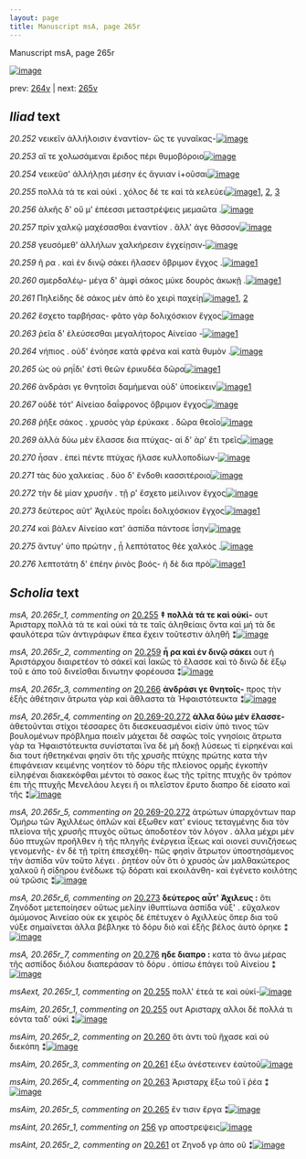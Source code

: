 ```yaml
---
layout: page
title: Manuscript msA, page 265r
---
```


Manuscript msA, page 265r

[![image](http://www.homermultitext.org/iipsrv?OBJ=IIP,1.0&FIF=/project/homer/pyramidal/deepzoom/hmt/vaimg/2017a/VA265RN_0435.tif&WID=100&CVT=JPEG)](http://www.homermultitext.org/ict2/?urn=urn:cite2:hmt:vaimg.2017a:VA265RN_0435)

prev:  [264v](../264v/) | next:  [265v](../265v/)

## *Iliad* text

*20.252* <a id="20.252"/> νεικεῖν ἀλλήλοισιν ἐναντίον- ὥς τε γυναῖκας-[![image](http://www.homermultitext.org/iipsrv?OBJ=IIP,1.0&FIF=/project/homer/pyramidal/deepzoom/hmt/vaimg/2017a/VA265RN_0435.tif&RGN=0.1597,0.1869,0.4790,0.03084&WID=1000&CVT=JPEG)](http://www.homermultitext.org/ict2/?urn=urn:cite2:hmt:vaimg.2017a:VA265RN_0435@0.1597,0.1869,0.4790,0.03084)

*20.253* <a id="20.253"/> αἵ τε χολωσάμεναι ἔριδος πέρι θυμοβόροιο[![image](http://www.homermultitext.org/iipsrv?OBJ=IIP,1.0&FIF=/project/homer/pyramidal/deepzoom/hmt/vaimg/2017a/VA265RN_0435.tif&RGN=0.1640,0.2069,0.4547,0.03140&WID=1000&CVT=JPEG)](http://www.homermultitext.org/ict2/?urn=urn:cite2:hmt:vaimg.2017a:VA265RN_0435@0.1640,0.2069,0.4547,0.03140)

*20.254* <a id="20.254"/> νεικεῦσ' ἀλλήλῃσι μέσην ἐς ἄγυιαν ἰ+οῦσαι[![image](http://www.homermultitext.org/iipsrv?OBJ=IIP,1.0&FIF=/project/homer/pyramidal/deepzoom/hmt/vaimg/2017a/VA265RN_0435.tif&RGN=0.1579,0.2285,0.4493,0.03140&WID=1000&CVT=JPEG)](http://www.homermultitext.org/ict2/?urn=urn:cite2:hmt:vaimg.2017a:VA265RN_0435@0.1579,0.2285,0.4493,0.03140)

*20.255* <a id="20.255"/> πολλὰ τά τε καὶ οὐκὶ . χόλος δέ τε καὶ τὰ κελεύει[![image](http://www.homermultitext.org/iipsrv?OBJ=IIP,1.0&FIF=/project/homer/pyramidal/deepzoom/hmt/vaimg/2017a/VA265RN_0435.tif&RGN=0.1553,0.2450,0.4851,0.03610&WID=1000&CVT=JPEG)](http://www.homermultitext.org/ict2/?urn=urn:cite2:hmt:vaimg.2017a:VA265RN_0435@0.1553,0.2450,0.4851,0.03610)[1](#msAext_20.265r_1), [2](#msA_20.265r_1), [3](#msAim_20.265r_1)

*20.256* <a id="20.256"/> ἀλκῆς δ' οὔ μ' ἐπέεσσι μεταστρέψεις μεμαῶτα .[![image](http://www.homermultitext.org/iipsrv?OBJ=IIP,1.0&FIF=/project/homer/pyramidal/deepzoom/hmt/vaimg/2017a/VA265RN_0435.tif&RGN=0.1964,0.2639,0.4442,0.02946&WID=1000&CVT=JPEG)](http://www.homermultitext.org/ict2/?urn=urn:cite2:hmt:vaimg.2017a:VA265RN_0435@0.1964,0.2639,0.4442,0.02946)

*20.257* <a id="20.257"/> πρὶν χαλκῷ μαχέσασθαι ἐναντίον . ἂλλ' άγε θᾶσσον[![image](http://www.homermultitext.org/iipsrv?OBJ=IIP,1.0&FIF=/project/homer/pyramidal/deepzoom/hmt/vaimg/2017a/VA265RN_0435.tif&RGN=0.1971,0.2809,0.4416,0.03209&WID=1000&CVT=JPEG)](http://www.homermultitext.org/ict2/?urn=urn:cite2:hmt:vaimg.2017a:VA265RN_0435@0.1971,0.2809,0.4416,0.03209)

*20.258* <a id="20.258"/> γευσόμεθ' ἀλλήλων χαλκήρεσιν ἐγχείῃσιν-[![image](http://www.homermultitext.org/iipsrv?OBJ=IIP,1.0&FIF=/project/homer/pyramidal/deepzoom/hmt/vaimg/2017a/VA265RN_0435.tif&RGN=0.2006,0.3039,0.4189,0.03140&WID=1000&CVT=JPEG)](http://www.homermultitext.org/ict2/?urn=urn:cite2:hmt:vaimg.2017a:VA265RN_0435@0.2006,0.3039,0.4189,0.03140)

*20.259* <a id="20.259"/> ῆ ρα . καὶ ἐν δινῷ σάκει ἤλασεν ὄβριμον ἔγχος .[![image](http://www.homermultitext.org/iipsrv?OBJ=IIP,1.0&FIF=/project/homer/pyramidal/deepzoom/hmt/vaimg/2017a/VA265RN_0435.tif&RGN=0.2015,0.3235,0.4381,0.02877&WID=1000&CVT=JPEG)](http://www.homermultitext.org/ict2/?urn=urn:cite2:hmt:vaimg.2017a:VA265RN_0435@0.2015,0.3235,0.4381,0.02877)[1](#msA_20.265r_2)

*20.260* <a id="20.260"/> σμερδαλέῳ- μέγα δ' ἀμφὶ σάκος μύκε δουρὸς ἀκωκῇ .[![image](http://www.homermultitext.org/iipsrv?OBJ=IIP,1.0&FIF=/project/homer/pyramidal/deepzoom/hmt/vaimg/2017a/VA265RN_0435.tif&RGN=0.1920,0.3412,0.4668,0.03140&WID=1000&CVT=JPEG)](http://www.homermultitext.org/ict2/?urn=urn:cite2:hmt:vaimg.2017a:VA265RN_0435@0.1920,0.3412,0.4668,0.03140)[1](#msAim_20.265r_2)

*20.261* <a id="20.261"/> Πηλείδης δὲ σάκος μὲν ἀπὸ ἕο χειρὶ παχείῃ[![image](http://www.homermultitext.org/iipsrv?OBJ=IIP,1.0&FIF=/project/homer/pyramidal/deepzoom/hmt/vaimg/2017a/VA265RN_0435.tif&RGN=0.1955,0.3602,0.4215,0.03278&WID=1000&CVT=JPEG)](http://www.homermultitext.org/ict2/?urn=urn:cite2:hmt:vaimg.2017a:VA265RN_0435@0.1955,0.3602,0.4215,0.03278)[1](#msAint_20.265r_2), [2](#msAim_20.265r_3)

*20.262* <a id="20.262"/> ἔσχετο ταρβήσας- φᾶτο γὰρ δολιχόσκιον ἔγχος[![image](http://www.homermultitext.org/iipsrv?OBJ=IIP,1.0&FIF=/project/homer/pyramidal/deepzoom/hmt/vaimg/2017a/VA265RN_0435.tif&RGN=0.1999,0.3766,0.4049,0.03278&WID=1000&CVT=JPEG)](http://www.homermultitext.org/ict2/?urn=urn:cite2:hmt:vaimg.2017a:VA265RN_0435@0.1999,0.3766,0.4049,0.03278)

*20.263* <a id="20.263"/> ῥεῖα δ' ἐλεύσεσθαι μεγαλήτορος Αἰνείαο -[![image](http://www.homermultitext.org/iipsrv?OBJ=IIP,1.0&FIF=/project/homer/pyramidal/deepzoom/hmt/vaimg/2017a/VA265RN_0435.tif&RGN=0.1894,0.3963,0.3839,0.02752&WID=1000&CVT=JPEG)](http://www.homermultitext.org/ict2/?urn=urn:cite2:hmt:vaimg.2017a:VA265RN_0435@0.1894,0.3963,0.3839,0.02752)[1](#msAim_20.265r_4)

*20.264* <a id="20.264"/> νήπιος . οὐδ' ἐνόησε κατὰ φρένα καὶ κατὰ θυμὸν .[![image](http://www.homermultitext.org/iipsrv?OBJ=IIP,1.0&FIF=/project/homer/pyramidal/deepzoom/hmt/vaimg/2017a/VA265RN_0435.tif&RGN=0.1929,0.4126,0.4423,0.03140&WID=1000&CVT=JPEG)](http://www.homermultitext.org/ict2/?urn=urn:cite2:hmt:vaimg.2017a:VA265RN_0435@0.1929,0.4126,0.4423,0.03140)

*20.265* <a id="20.265"/> ὡς οὐ ρηΐδι' ἐστὶ θεῶν ἐρικυδέα δῶρα[![image](http://www.homermultitext.org/iipsrv?OBJ=IIP,1.0&FIF=/project/homer/pyramidal/deepzoom/hmt/vaimg/2017a/VA265RN_0435.tif&RGN=0.1980,0.4322,0.3849,0.03084&WID=1000&CVT=JPEG)](http://www.homermultitext.org/ict2/?urn=urn:cite2:hmt:vaimg.2017a:VA265RN_0435@0.1980,0.4322,0.3849,0.03084)[1](#msAim_20.265r_5)

*20.266* <a id="20.266"/> ἀνδράσι γε θνητοῖσι δαμήμεναι οὐδ' ὑποείκειν[![image](http://www.homermultitext.org/iipsrv?OBJ=IIP,1.0&FIF=/project/homer/pyramidal/deepzoom/hmt/vaimg/2017a/VA265RN_0435.tif&RGN=0.1894,0.4513,0.4503,0.03209&WID=1000&CVT=JPEG)](http://www.homermultitext.org/ict2/?urn=urn:cite2:hmt:vaimg.2017a:VA265RN_0435@0.1894,0.4513,0.4503,0.03209)[1](#msA_20.265r_3)

*20.267* <a id="20.267"/> οὐδὲ τότ' Αἰνείαο δαΐφρονος ὄβριμον ἔγχος[![image](http://www.homermultitext.org/iipsrv?OBJ=IIP,1.0&FIF=/project/homer/pyramidal/deepzoom/hmt/vaimg/2017a/VA265RN_0435.tif&RGN=0.1955,0.4683,0.4267,0.03928&WID=1000&CVT=JPEG)](http://www.homermultitext.org/ict2/?urn=urn:cite2:hmt:vaimg.2017a:VA265RN_0435@0.1955,0.4683,0.4267,0.03928)

*20.268* <a id="20.268"/> ῥῆξε σάκος . χρυσὸς γὰρ ἐρύκακε . δῶρα θεοῖο[![image](http://www.homermultitext.org/iipsrv?OBJ=IIP,1.0&FIF=/project/homer/pyramidal/deepzoom/hmt/vaimg/2017a/VA265RN_0435.tif&RGN=0.1903,0.4913,0.4355,0.03140&WID=1000&CVT=JPEG)](http://www.homermultitext.org/ict2/?urn=urn:cite2:hmt:vaimg.2017a:VA265RN_0435@0.1903,0.4913,0.4355,0.03140)

*20.269* <a id="20.269"/> ἀλλὰ δύω μὲν ἔλασσε δια πτύχας- αἱ δ' ὰρ' ἔτι τρεῖς[![image](http://www.homermultitext.org/iipsrv?OBJ=IIP,1.0&FIF=/project/homer/pyramidal/deepzoom/hmt/vaimg/2017a/VA265RN_0435.tif&RGN=0.1945,0.5083,0.4250,0.03347&WID=1000&CVT=JPEG)](http://www.homermultitext.org/ict2/?urn=urn:cite2:hmt:vaimg.2017a:VA265RN_0435@0.1945,0.5083,0.4250,0.03347)

*20.270* <a id="20.270"/> ἦσαν . ἐπεὶ πέντε πτύχας ἤλασε κυλλοποδίων-[![image](http://www.homermultitext.org/iipsrv?OBJ=IIP,1.0&FIF=/project/homer/pyramidal/deepzoom/hmt/vaimg/2017a/VA265RN_0435.tif&RGN=0.1885,0.5292,0.4293,0.02614&WID=1000&CVT=JPEG)](http://www.homermultitext.org/ict2/?urn=urn:cite2:hmt:vaimg.2017a:VA265RN_0435@0.1885,0.5292,0.4293,0.02614)

*20.271* <a id="20.271"/> τὰς δύο χαλκείας . δύο δ' ἔνδοθι κασσιτέροιο[![image](http://www.homermultitext.org/iipsrv?OBJ=IIP,1.0&FIF=/project/homer/pyramidal/deepzoom/hmt/vaimg/2017a/VA265RN_0435.tif&RGN=0.1916,0.5473,0.4267,0.02932&WID=1000&CVT=JPEG)](http://www.homermultitext.org/ict2/?urn=urn:cite2:hmt:vaimg.2017a:VA265RN_0435@0.1916,0.5473,0.4267,0.02932)

*20.272* <a id="20.272"/> τὴν δὲ μίαν χρυσῆν . τῇ ρ' ἔσχετο μείλινον ἔγχος[![image](http://www.homermultitext.org/iipsrv?OBJ=IIP,1.0&FIF=/project/homer/pyramidal/deepzoom/hmt/vaimg/2017a/VA265RN_0435.tif&RGN=0.1877,0.5679,0.4455,0.02988&WID=1000&CVT=JPEG)](http://www.homermultitext.org/ict2/?urn=urn:cite2:hmt:vaimg.2017a:VA265RN_0435@0.1877,0.5679,0.4455,0.02988)

*20.273* <a id="20.273"/> δεύτερος αῦτ' Ἀχιλεὺς προΐει δολιχόσκιον ἔγχος[![image](http://www.homermultitext.org/iipsrv?OBJ=IIP,1.0&FIF=/project/homer/pyramidal/deepzoom/hmt/vaimg/2017a/VA265RN_0435.tif&RGN=0.1916,0.5845,0.4442,0.03762&WID=1000&CVT=JPEG)](http://www.homermultitext.org/ict2/?urn=urn:cite2:hmt:vaimg.2017a:VA265RN_0435@0.1916,0.5845,0.4442,0.03762)[1](#msA_20.265r_6)

*20.274* <a id="20.274"/> καὶ βάλεν Αἰνείαο κατ' ἀσπίδα πάντοσε ΐσην[![image](http://www.homermultitext.org/iipsrv?OBJ=IIP,1.0&FIF=/project/homer/pyramidal/deepzoom/hmt/vaimg/2017a/VA265RN_0435.tif&RGN=0.1968,0.6065,0.4105,0.02794&WID=1000&CVT=JPEG)](http://www.homermultitext.org/ict2/?urn=urn:cite2:hmt:vaimg.2017a:VA265RN_0435@0.1968,0.6065,0.4105,0.02794)

*20.275* <a id="20.275"/> ἄντυγ' ὑπο πρώτην , ᾗ λεπτότατος θέε χαλκός .[![image](http://www.homermultitext.org/iipsrv?OBJ=IIP,1.0&FIF=/project/homer/pyramidal/deepzoom/hmt/vaimg/2017a/VA265RN_0435.tif&RGN=0.1903,0.6227,0.4377,0.03029&WID=1000&CVT=JPEG)](http://www.homermultitext.org/ict2/?urn=urn:cite2:hmt:vaimg.2017a:VA265RN_0435@0.1903,0.6227,0.4377,0.03029)

*20.276* <a id="20.276"/> λεπτοτάτη δ' ἐπέην ῥινὸς βοός- ἡ δὲ δια πρὸ[![image](http://www.homermultitext.org/iipsrv?OBJ=IIP,1.0&FIF=/project/homer/pyramidal/deepzoom/hmt/vaimg/2017a/VA265RN_0435.tif&RGN=0.1824,0.6393,0.4305,0.03956&WID=1000&CVT=JPEG)](http://www.homermultitext.org/ict2/?urn=urn:cite2:hmt:vaimg.2017a:VA265RN_0435@0.1824,0.6393,0.4305,0.03956)[1](#msA_20.265r_7)

## *Scholia* text

*msA, 20.265r_1, commenting on* [20.255](#20.255)  <a id="msA_20.265r_1"/> **‡ πολλὰ τά τε καὶ οὐκί-** ουτ Ἀρισταρχ πολλὰ τά τε καὶ οὐκί τά τε ταῖς ἀληθείαις ὄντα καὶ μή τὰ δε φαυλότερα τῶν ἀντιγράφων ἔπεα ἔχειν τοῦτεστιν ἀληθῆ ⁑[![image](http://www.homermultitext.org/iipsrv?OBJ=IIP,1.0&FIF=/project/homer/pyramidal/deepzoom/hmt/vaimg/2017a/VA265RN_0435.tif&RGN=0.1879,0.09225,0.6675,0.03195&WID=1000&CVT=JPEG)](http://www.homermultitext.org/ict2/?urn=urn:cite2:hmt:vaimg.2017a:VA265RN_0435@0.1879,0.09225,0.6675,0.03195)

*msA, 20.265r_2, commenting on* [20.259](#20.259)  <a id="msA_20.265r_2"/> **ἧ ρα καὶ ἐν δινῷ σάκει** ουτ ἡ Ἀριστάρχου διαιρετέον τὸ σάκεϊ καὶ Ϊακῶς τὸ ἔλασσε καὶ τὸ δινῶ δὲ ἔξῳ τοῦ ε ἀπο τοῦ δινεῖσθαι δινωτην φορέουσα ⁑[![image](http://www.homermultitext.org/iipsrv?OBJ=IIP,1.0&FIF=/project/homer/pyramidal/deepzoom/hmt/vaimg/2017a/VA265RN_0435.tif&RGN=0.2203,0.1104,0.6301,0.03250&WID=1000&CVT=JPEG)](http://www.homermultitext.org/ict2/?urn=urn:cite2:hmt:vaimg.2017a:VA265RN_0435@0.2203,0.1104,0.6301,0.03250)

*msA, 20.265r_3, commenting on* [20.266](#20.266)  <a id="msA_20.265r_3"/> **ἀνδράσι γε θνητοῖς-** προς τὴν ἑξῆς ἀθέτησιν ἄτρωτα γὰρ καὶ ἄθλαστα τὰ Ἡφαιστότευκτα ⁑[![image](http://www.homermultitext.org/iipsrv?OBJ=IIP,1.0&FIF=/project/homer/pyramidal/deepzoom/hmt/vaimg/2017a/VA265RN_0435.tif&RGN=0.6505,0.4299,0.1837,0.05131&WID=1000&CVT=JPEG)](http://www.homermultitext.org/ict2/?urn=urn:cite2:hmt:vaimg.2017a:VA265RN_0435@0.6505,0.4299,0.1837,0.05131)

*msA, 20.265r_4, commenting on* [20.269-20.272](#20.269-20.272)  <a id="msA_20.265r_4"/> **ἀλλα δύω μὲν ἔλασσε-** ἀθετοῦνται στίχοι τέσσαρες ὅτι διεσκευασμένοι εἰσὶν ὑπό τινος τῶν βουλομένων πρόβλημα ποιεῖν μάχεται δὲ σαφῶς τοῖς γνησίοις ἄτρωτα γὰρ τα Ἡφαιστότευκτα συνίσταται ἵνα δὲ μὴ δοκῇ λύσεως τί εἰρηκέναι καὶ δια τουτ ἡθετηκέναι φησὶν ὅτι τῆς χρυσῆς πτύχης πρώτης κατα τὴν ἐπιφάνειαν κειμένης νοητέον τὸ δόρυ τῆς πλείονος ορμῆς ἐγκοπὴν εἰληφέναι διακεκόφθαι μέντοι τὸ σακος ἕως τῆς τρίτης πτυχῆς ὃν τρόπον ἐπι τῆς πτυχῆς Μενελάου λεγει ἥ οι πλεῖστον ἔρυτο διαπρο δὲ είσατο καὶ τῆς ⁑[![image](http://www.homermultitext.org/iipsrv?OBJ=IIP,1.0&FIF=/project/homer/pyramidal/deepzoom/hmt/vaimg/2017a/VA265RN_0435.tif&RGN=0.6315,0.4787,0.1979,0.1914&WID=1000&CVT=JPEG)](http://www.homermultitext.org/ict2/?urn=urn:cite2:hmt:vaimg.2017a:VA265RN_0435@0.6315,0.4787,0.1979,0.1914)

*msA, 20.265r_5, commenting on* [20.269-20.272](#20.269-20.272)  <a id="msA_20.265r_5"/> ἀτρώτων ὑπαρχόντων παρ Ὁμήρω τῶν Ἀχιλλέως ὁπλῶν καὶ ἔξωθεν κατ' ενίους τεταγμένης δια τὸν πλείονα τῆς χρυσῆς πτυχὸς οὕτως ἀποδοτέον τὸν λόγον . ἀλλα μέχρι μὲν δύο πτυχῶν προῆλθεν ἡ τῆς πληγῆς ἐνέργεια ΐξεως καὶ οιονεὶ συνιζήσεως γενομενῆς- ἐν δὲ τῇ τρίτη ἐπεσχέθη- πῶς φησὶν ἄτρωτον ὑποστησάμενος τὴν ἀσπίδα νῦν τοῦτο λέγει . ῥητέον οὖν ὅτι ὁ χρυσὸς ὧν μαλθακώτερος χαλκοῦ ἢ σίδηρου ἐνέδωκε τῷ δόρατι καὶ εκοιλάνθη- καὶ ἐγένετο κοιλότης οὐ τρῶσις ⁑[![image](http://www.homermultitext.org/iipsrv?OBJ=IIP,1.0&FIF=/project/homer/pyramidal/deepzoom/hmt/vaimg/2017a/VA265RN_0435.tif&RGN=0.1813,0.6593,0.6461,0.08603&WID=1000&CVT=JPEG)](http://www.homermultitext.org/ict2/?urn=urn:cite2:hmt:vaimg.2017a:VA265RN_0435@0.1813,0.6593,0.6461,0.08603)

*msA, 20.265r_6, commenting on* [20.273](#20.273)  <a id="msA_20.265r_6"/> **δεύτερος αὖτ' Ἀχιλευς :** ὅτι Ζηνόδοτ μετεποίησεν οὕτως μελίην ἰθυπτίωνα ἀσπίδα νύξ' . εὔχαλκον ἀμύμονος Ἀινείαο οὐκ εκ χειρὸς δὲ ἐπέτυχεν ὁ Αχιλλεὺς ὅπερ δια τοῦ νύξε σημαίνεται ἀλλα βέβληκε τὸ δόρυ διὸ καὶ ἑξῆς βέλος ἀυτὸ όρηκε ⁑[![image](http://www.homermultitext.org/iipsrv?OBJ=IIP,1.0&FIF=/project/homer/pyramidal/deepzoom/hmt/vaimg/2017a/VA265RN_0435.tif&RGN=0.1866,0.7326,0.6443,0.04343&WID=1000&CVT=JPEG)](http://www.homermultitext.org/ict2/?urn=urn:cite2:hmt:vaimg.2017a:VA265RN_0435@0.1866,0.7326,0.6443,0.04343)

*msA, 20.265r_7, commenting on* [20.276](#20.276)  <a id="msA_20.265r_7"/> **ηδε διαπρο :** κατα τὸ ἄνω μέρας τῆς ασπίδος διόλου διαπεράσαν τὸ δόρυ . ὀπίσω ἐπάγει τοῦ Αἰνείου ⁑[![image](http://www.homermultitext.org/iipsrv?OBJ=IIP,1.0&FIF=/project/homer/pyramidal/deepzoom/hmt/vaimg/2017a/VA265RN_0435.tif&RGN=0.1824,0.7627,0.6389,0.02462&WID=1000&CVT=JPEG)](http://www.homermultitext.org/ict2/?urn=urn:cite2:hmt:vaimg.2017a:VA265RN_0435@0.1824,0.7627,0.6389,0.02462)

*msAext, 20.265r_1, commenting on* [20.255](#20.255)  <a id="msAext_20.265r_1"/> πολλ' ἐτεά τε καὶ οὐκί-[![image](http://www.homermultitext.org/iipsrv?OBJ=IIP,1.0&FIF=/project/homer/pyramidal/deepzoom/hmt/vaimg/2017a/VA265RN_0435.tif&RGN=0.8331,0.2678,0.07406,0.01438&WID=1000&CVT=JPEG)](http://www.homermultitext.org/ict2/?urn=urn:cite2:hmt:vaimg.2017a:VA265RN_0435@0.8331,0.2678,0.07406,0.01438)

*msAim, 20.265r_1, commenting on* [20.255](#20.255)  <a id="msAim_20.265r_1"/> ουτ Αρισταρχ αλλοι δὲ πολλά τι εόντα ταδ' οὐκί ⁑[![image](http://www.homermultitext.org/iipsrv?OBJ=IIP,1.0&FIF=/project/homer/pyramidal/deepzoom/hmt/vaimg/2017a/VA265RN_0435.tif&RGN=0.6505,0.2528,0.09654,0.03790&WID=1000&CVT=JPEG)](http://www.homermultitext.org/ict2/?urn=urn:cite2:hmt:vaimg.2017a:VA265RN_0435@0.6505,0.2528,0.09654,0.03790)

*msAim, 20.265r_2, commenting on* [20.260](#20.260)  <a id="msAim_20.265r_2"/> ὅτι ἀντι τοῦ ἤχασε καὶ οὐ διεκόπη ⁑[![image](http://www.homermultitext.org/iipsrv?OBJ=IIP,1.0&FIF=/project/homer/pyramidal/deepzoom/hmt/vaimg/2017a/VA265RN_0435.tif&RGN=0.6520,0.3438,0.06227,0.03320&WID=1000&CVT=JPEG)](http://www.homermultitext.org/ict2/?urn=urn:cite2:hmt:vaimg.2017a:VA265RN_0435@0.6520,0.3438,0.06227,0.03320)

*msAim, 20.265r_3, commenting on* [20.261](#20.261)  <a id="msAim_20.265r_3"/> έξω ἀνέστεινεν ἑαὺτοῦ[![image](http://www.homermultitext.org/iipsrv?OBJ=IIP,1.0&FIF=/project/homer/pyramidal/deepzoom/hmt/vaimg/2017a/VA265RN_0435.tif&RGN=0.6185,0.3751,0.1037,0.01397&WID=1000&CVT=JPEG)](http://www.homermultitext.org/ict2/?urn=urn:cite2:hmt:vaimg.2017a:VA265RN_0435@0.6185,0.3751,0.1037,0.01397)

*msAim, 20.265r_4, commenting on* [20.263](#20.263)  <a id="msAim_20.265r_4"/> Ἀρισταρχ ἕξω τοῦ ϊ ῥέα ⁑[![image](http://www.homermultitext.org/iipsrv?OBJ=IIP,1.0&FIF=/project/homer/pyramidal/deepzoom/hmt/vaimg/2017a/VA265RN_0435.tif&RGN=0.5636,0.4048,0.1011,0.01978&WID=1000&CVT=JPEG)](http://www.homermultitext.org/ict2/?urn=urn:cite2:hmt:vaimg.2017a:VA265RN_0435@0.5636,0.4048,0.1011,0.01978)

*msAim, 20.265r_5, commenting on* [20.265](#20.265)  <a id="msAim_20.265r_5"/> ἔν τισιν ἔργα ⁑[![image](http://www.homermultitext.org/iipsrv?OBJ=IIP,1.0&FIF=/project/homer/pyramidal/deepzoom/hmt/vaimg/2017a/VA265RN_0435.tif&RGN=0.5884,0.4422,0.05656,0.01618&WID=1000&CVT=JPEG)](http://www.homermultitext.org/ict2/?urn=urn:cite2:hmt:vaimg.2017a:VA265RN_0435@0.5884,0.4422,0.05656,0.01618)

*msAint, 20.265r_1, commenting on* [256](#256)  <a id="msAint_20.265r_1"/> γρ αποστρεψεις[![image](http://www.homermultitext.org/iipsrv?OBJ=IIP,1.0&FIF=/project/homer/pyramidal/deepzoom/hmt/vaimg/2017a/VA265RN_0435.tif&RGN=0.1411,0.2650,0.06559,0.02739&WID=1000&CVT=JPEG)](http://www.homermultitext.org/ict2/?urn=urn:cite2:hmt:vaimg.2017a:VA265RN_0435@0.1411,0.2650,0.06559,0.02739)

*msAint, 20.265r_2, commenting on* [20.261](#20.261)  <a id="msAint_20.265r_2"/> οτ Ζηνοδ γρ ἀπο οῦ ⁑[![image](http://www.homermultitext.org/iipsrv?OBJ=IIP,1.0&FIF=/project/homer/pyramidal/deepzoom/hmt/vaimg/2017a/VA265RN_0435.tif&RGN=0.1188,0.3563,0.06927,0.03347&WID=1000&CVT=JPEG)](http://www.homermultitext.org/ict2/?urn=urn:cite2:hmt:vaimg.2017a:VA265RN_0435@0.1188,0.3563,0.06927,0.03347)